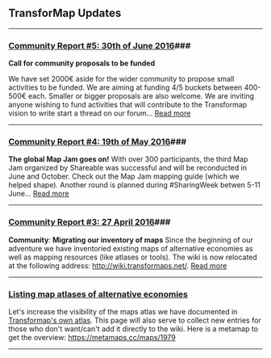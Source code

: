 ## **TransforMap Updates** ##

-----------------------------
### **[Community Report #5: 30th of June 2016](https://discourse.transformap.co/t/community-report-5-thursday-30-june-2016/1061)**###
**Call for community proposals to be funded**

We have set 2000€ aside for the wider community to propose small activities to be funded. We are aiming at funding 4/5 buckets between 400-500€ each. Smaller or bigger proposals are also welcome. We are inviting anyone wishing to fund activities that will contribute to the Transformap vision to write start a thread on our forum... [Read more](https://discourse.transformap.co/t/community-report-5-thursday-30-june-2016/1061)

---
### **[Community Report #4: 19th of May 2016](https://discourse.transformap.co/t/community-report-4-19th-of-may-2016/1053/1)**###
**The global Map Jam goes on!**
With over 300 participants, the third Map Jam organized by Shareable was successful and will be reconducted in June and October. Check out the Map Jam mapping guide (which we helped shape). Another round is planned during #SharingWeek betwen 5-11 June... [Read more](https://discourse.transformap.co/t/community-report-4-19th-of-may-2016/1053/1)

---
### **[Community Report #3: 27 April 2016](https://discourse.transformap.co/t/community-report-3-27-april-2016/1042)**###

**Community**: **Migrating our inventory of maps**
Since the beginning of our adventure we have inventoried existing maps of alternative economies as well as mapping resources (like atlases or tools). The wiki is now relocated at the following address: http://wiki.transformaps.net/. [Read more](https://discourse.transformap.co/t/community-report-3-27-april-2016/1042)

---
### **[Listing map atlases of alternative economies](https://discourse.transformap.co/t/listing-all-atlases-of-maps/1012)** ###

Let's increase the visibility of the maps atlas we have documented in [Transformap's own atlas](http://mmm.3oe.de/wiki/Category:Meta). This page will also serve to collect new entries for those who don't want/can't add it directly to the wiki.
Here is a metamap to get the overview: https://metamaps.cc/maps/1979

---
